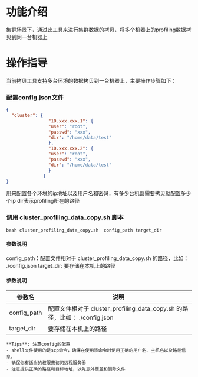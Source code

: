 # 功能介绍
集群场景下，通过此工具来进行集群数据的拷贝，将多个机器上的profiling数据拷贝到同一台机器上

# 操作指导
当前拷贝工具支持多台环境的数据拷贝到一台机器上，主要操作步骤如下：
### 配置config.json文件
```json
{
  "cluster": {
                "10.xxx.xxx.1": {
                "user": "root",
                "passwd": "xxx",
                "dir": "/home/data/test"
                },
                "10.xxx.xxx.2": {
                "user": "root",
                "passwd": "xxx",
                "dir": "/home/data/test"
                }
              }
}
```
用来配置各个环境的ip地址以及用户名和密码，有多少台机器需要拷贝就配置多少个ip
dir表示profiling所在的路径
### 调用 cluster_profiling_data_copy.sh 脚本
```shell
bash cluster_profiling_data_copy.sh  config_path target_dir
```
#### 参数说明
config_path：配置文件相对于 cluster_profiling_data_copy.sh 的路径，比如： ./config.json
target_dir:  要存储在本机上的路径

#### 参数说明
|           参数名        |                     说明                 |
| ----------------------  | --------------------------------------- |
| config_path             | 配置文件相对于 cluster_profiling_data_copy.sh 的路径，比如： ./config.json |
| target_dir              | 要存储在本机上的路径 |


```
**Tips**: 注意config的配置
- shell文件使用的是scp命令，确保在使用该命令时使用正确的用户名、主机名以及路径信息。
- 确保你有适当的权限来访问远程服务器
- 注意提供正确的路径和目标地址，以免意外覆盖和删除文件

